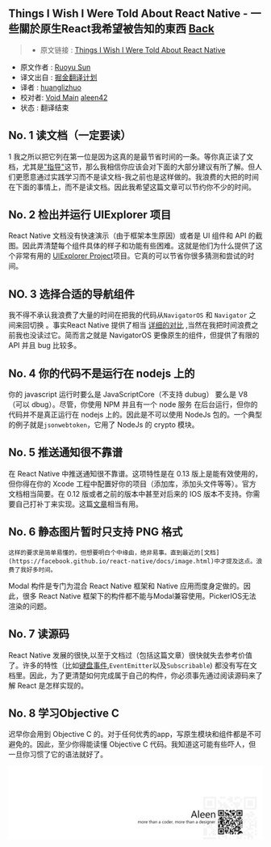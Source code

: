 ## Things I Wish I Were Told About React Native - 一些關於原生React我希望被告知的東西 [**Back**](./../translation.md)

> * 原文链接 : [Things I Wish I Were Told About React Native](http://ruoyusun.com/2015/11/01/things-i-wish-i-were-told-about-react-native.html)
* 原文作者 : [Ruoyu Sun](https://twitter.com/insraq)
* 译文出自 : [掘金翻译计划](https://github.com/xitu/gold-miner)
* 译者 : [huanglizhuo](https://github.com/huanglizhuo) 
* 校对者: [Void Main](https://github.com/void-main)  [aleen42](https://github.com/aleen42) 
* 状态 :  翻译结束

## No. 1 读文档（一定要读）
  1   我之所以把它列在第一位是因为这真的是最节省时间的一条。等你真正读了文档，尤其是["指导"](https://facebook.github.io/react-native/docs/style.html#content)这节，那么我相信你应该会对下面的大部分建议有所了解。但人们更愿意通过实践学习而不是读文档-我之前也是这样做的。我浪费的大把的时间在下面的事情上，而不是读文档。因此我希望这篇文章可以节约你不少的时间。

## No. 2 检出并运行 UIExplorer  项目

  React Native 文档没有快速演示（由于框架本生原因）或者是 UI 组件和 API 的截图。因此弄清楚每个组件具体的样子和功能有些困难。这就是他们为什么提供了这个非常有用的 [UIExplorer Project](https://github.com/facebook/react-native/tree/master/Examples/UIExplorer)项目。它真的可以节省你很多猜测和尝试的时间。

## NO. 3 选择合适的导航组件

  我不得不承认我浪费了大量的时间在把我的代码从`NavigatorOS` 和  `Navigator` 之间来回切换 。事实React Native 提供了相当 [ 详细的对比](https://facebook.github.io/react-native/docs/navigator-comparison.html) ,当然在我把时间浪费之前我也没读过它。简而言之就是 NavigatorOS 更像原生的组件，但提供了有限的 API 并且 bug 比较多。

## No. 4 你的代码不是运行在 nodejs 上的

  你的 javascript 运行时要么是 JavaScriptCore（不支持 dubug） 要么是 V8 （可以 dbug）。尽管，你使用 NPM 并且有一个 node 服务 在后台运行，但你的代码并不是真正运行在 nodejs 上的。因此是不可以使用 NodeJs 包的。一个典型的例子就是`jsonwebtoken`，它用了 NodeJs 的 crypto 模块。

## No. 5 推送通知很不靠谱

  在 React Native 中推送通知很不靠谱。这项特性是在 0.13 版上是能有效使用的，但你得在你的 Xcode 工程中配置好你的项目（添加库，添加头文件等等）。官方文档相当简要。在 0.12 版或者之前的版本中甚至对后来的 IOS  版本不支持。你需要自己打补丁来实现。这篇[文章](https://medium.com/@DannyvanderJagt/how-to-use-push-notifications-in-react-native-41e8b14aadae#.66tv809um)相当有用。

## No. 6 静态图片暂时只支持 PNG 格式
	
	这样的要求是简单易懂的，但想要明白个中缘由，绝非易事。直到最近的[文档](https://facebook.github.io/react-native/docs/image.html)中才提及这点。浪费了我好多时间。
  
  Modal 构件是专门为混合 React Native 框架和 Native 应用而度身定做的。因此，很多 React Native 框架下的构件都不能与Modal兼容使用。PickerIOS无法渲染的问题。

## No. 7 读源码

  React Native 发展的很快,以至于文档过（包括这篇文章）很快就失去参考价值了。许多的特性（比如[键盘事件](https://github.com/facebook/react-native/blob/master/React/Base/RCTKeyboardObserver.m),`EventEmitter`以及`Subscribable`) 都没有写在文档里。因此，为了更清楚如何完成属于自己的构件，你必须事先通过阅读源码来了解 React 是怎样实现的。
## No. 8 学习Objective C

  迟早你会用到 Objective C 的。对于任何优秀的app，写原生模块和组件都是不可避免的。因此，至少你得能读懂 Objective C 代码。我知道这可能有些吓人，但一旦你习惯了它的语法就好了。

<a href="http://aleen42.github.io/" target="_blank" ><img src="./../../pic/tail.gif"></a>
